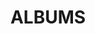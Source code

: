 ---
layout: album_gallery
resource: instagram
title: "ALBUMS"
description: "archive"
active: gallery
header-img: "img/gallery-bg.jpg"
images:
- image_path: /leileinavie/binkini/20240314_214124_431887946_18033261802855820_4595082677588890368_n.jpg
  gallery-folder: /gallery/leileinavie/binkini/
  gallery-name: binkini
  gallery-date: April 2025
---
